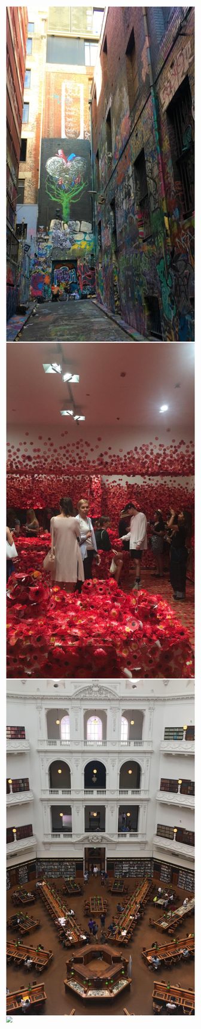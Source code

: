 ![](img/work/proj-1/img1.jpg)
![](img/work/proj-1/img2.jpg)
![](img/work/proj-1/img3.jpg)
![](img/work/proj-1/img4.jpg)
